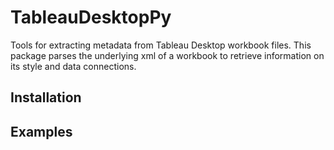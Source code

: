 # TableauDesktopPy
 Tools for extracting metadata from Tableau Desktop workbook files. This package parses the underlying xml of a workbook to retrieve information on its style and data connections.

 ## Installation

 ## Examples


